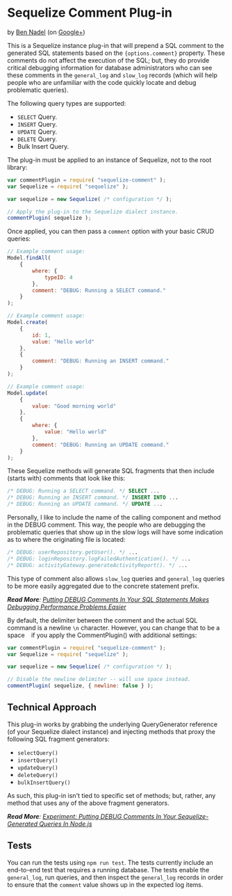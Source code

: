 
# Sequelize Comment Plug-in

by [Ben Nadel][1] (on [Google+][2])

This is a Sequelize instance plug-in that will prepend a SQL comment to the generated SQL
statements based on the `{options.comment}` property. These comments do not affect the 
execution of the SQL; but, they do provide critical debugging information for database 
administrators who can see these comments in the `general_log` and `slow_log` records 
(which will help people who are unfamiliar with the code quickly locate and debug 
problematic queries).

The following query types are supported:

* `SELECT` Query.
* `INSERT` Query.
* `UPDATE` Query.
* `DELETE` Query.
* Bulk Insert Query.

The plug-in must be applied to an instance of Sequelize, not to the root library:

```js
var commentPlugin = require( "sequelize-comment" );
var Sequelize = require( "sequelize" );

var sequelize = new Sequelize( /* configuration */ );

// Apply the plug-in to the Sequelize dialect instance.
commentPlugin( sequelize );
```

Once applied, you can then pass a `comment` option with your basic CRUD queries:

```js
// Example comment usage:
Model.findAll(
    {
        where: {
            typeID: 4
        },
        comment: "DEBUG: Running a SELECT command."
    }
);

// Example comment usage:
Model.create(
    {
        id: 1, 
        value: "Hello world"
    },
    {
        comment: "DEBUG: Running an INSERT command."
    }
);

// Example comment usage:
Model.update(
    {
        value: "Good morning world"
    },
    {
        where: {
            value: "Hello world"
        },
        comment: "DEBUG: Running an UPDATE command."
    }
);
```

These Sequelize methods will generate SQL fragments that then include (starts with) 
comments that look like this:

```sql
/* DEBUG: Running a SELECT command. */ SELECT ...
/* DEBUG: Running an INSERT command. */ INSERT INTO ...
/* DEBUG: Running an UPDATE command. */ UPDATE ...
```

Personally, I like to include the name of the calling component and method in the DEBUG
comment. This way, the people who are debugging the problematic queries that show up in
the slow logs will have some indication as to where the originating file is located:

```sql
/* DEBUG: userRepository.getUser(). */ ...
/* DEBUG: loginRepository.logFailedAuthentication(). */ ...
/* DEBUG: activityGateway.generateActivityReport(). */ ...
```

This type of comment also allows `slow_log` queries and `general_log` queries to be more
easily aggregated due to the concrete statement prefix.

_**Read More**: [Putting DEBUG Comments In Your SQL Statements Makes Debugging Performance Problems Easier][3]_

By default, the delimiter between the comment and the actual SQL command is a newline 
`\n` character. However, you can change that to be a space ` ` if you apply the 
CommentPlugin() with additional settings:

```js
var commentPlugin = require( "sequelize-comment" );
var Sequelize = require( "sequelize" );

var sequelize = new Sequelize( /* configuration */ );

// Disable the newline delimiter -- will use space instead.
commentPlugin( sequelize, { newline: false } );
```

## Technical Approach

This plug-in works by grabbing the underlying QueryGenerator reference (of your Sequelize
dialect instance) and injecting methods that proxy the following SQL fragment generators:

* `selectQuery()`
* `insertQuery()`
* `updateQuery()`
* `deleteQuery()`
* `bulkInsertQuery()`

As such, this plug-in isn't tied to specific set of methods; but, rather, any method that
uses any of the above fragment generators.

_**Read More**: [Experiment: Putting DEBUG Comments In Your Sequelize-Generated Queries In Node.js][4]_

## Tests

You can run the tests using `npm run test`. The tests currently include an end-to-end 
test that requires a running database. The tests enable the `general_log`, run queries,
and then inspect the `general_log` records in order to ensure that the `comment` value
shows up in the expected log items.

[1]: http://www.bennadel.com
[2]: https://plus.google.com/108976367067760160494?rel=author
[3]: https://www.bennadel.com/blog/3058-putting-debug-comments-in-your-sql-statements-makes-debugging-performance-problems-easier.htm
[4]: https://www.bennadel.com/blog/3265-experiment-putting-debug-comments-in-your-sequelize-generated-queries-in-node-js.htm
